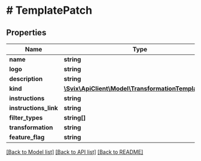 # # TemplatePatch

## Properties

Name | Type | Description | Notes
------------ | ------------- | ------------- | -------------
**name** | **string** |  | [optional]
**logo** | **string** |  | [optional]
**description** | **string** |  | [optional]
**kind** | [**\Svix\ApiClient\Model\TransformationTemplateKind**](TransformationTemplateKind.md) |  | [optional]
**instructions** | **string** |  | [optional]
**instructions_link** | **string** |  | [optional]
**filter_types** | **string[]** |  | [optional]
**transformation** | **string** |  | [optional]
**feature_flag** | **string** |  | [optional]

[[Back to Model list]](../../README.md#models) [[Back to API list]](../../README.md#endpoints) [[Back to README]](../../README.md)
